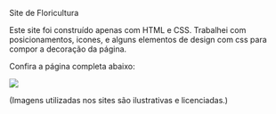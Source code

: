 Site de Floricultura

Este site foi construído apenas com HTML e CSS. Trabalhei com posicionamentos, icones, e alguns elementos de design com css para compor a decoração da página.

Confira a página completa abaixo:

![](..//flower-store/img/flower-store.png)

(Imagens utilizadas nos sites são ilustrativas e licenciadas.)